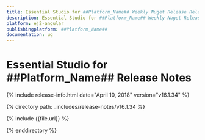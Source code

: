 ```yaml
---
title: Essential Studio for ##Platform_Name## Weekly Nuget Release Release Notes  
description: Essential Studio for ##Platform_Name## Weekly Nuget Release Release Notes  
platform: ej2-angular
publishingplatform: ##Platform_Name##
documentation: ug
---
```


# Essential Studio for  ##Platform_Name##  Release Notes  

{% include release-info.html date="April 10, 2018"  version="v16.1.34" %} 

{% directory path: _includes/release-notes/v16.1.34 %}

{% include {{file.url}} %}

{% enddirectory %}


